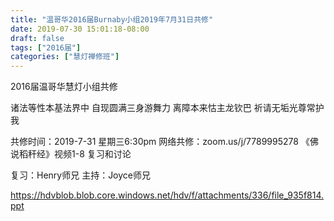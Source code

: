 ```yaml
---
title: "温哥华2016届Burnaby小组2019年7月31日共修"
date: 2019-07-30 15:01:18-08:00
draft: false
tags: ["2016届"]
categories: ["慧灯禅修班"]
---
```

2016届温哥华慧灯小组共修

诸法等性本基法界中
自现圆满三身游舞力
离障本来怙主龙钦巴
祈请无垢光尊常护我

共修时间：2019-7-31 星期三6:30pm
网络共修：zoom.us/j/7789995278
《佛说稻秆经》视频1-8 复习和讨论 

复习：Henry师兄
主持：Joyce师兄

 https://hdvblob.blob.core.windows.net/hdv/f/attachments/336/file_935f814.ppt
